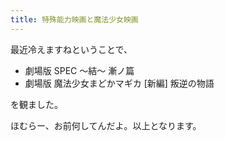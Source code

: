 ```yaml
---
title: 特殊能力映画と魔法少女映画
---
```


最近冷えますねということで、

* 劇場版 SPEC ～結～ 漸ノ篇
* 劇場版 魔法少女まどかマギカ [新編] 叛逆の物語

を観ました。

ほむらー、お前何してんだよ。以上となります。
